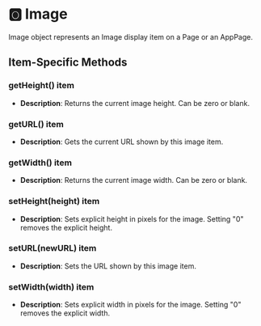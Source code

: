 # &#127358; Image

Image object represents an Image display item on a Page or an AppPage.
## Item-Specific Methods

### getHeight() <Badge type="tip">item</Badge>

- **Description**: Returns the current image height. Can be zero or blank.

### getURL() <Badge type="tip">item</Badge>

- **Description**: Gets the current URL shown by this image item.

### getWidth() <Badge type="tip">item</Badge>

- **Description**: Returns the current image width. Can be zero or blank.

### setHeight(height) <Badge type="tip">item</Badge>

- **Description**: Sets explicit height in pixels for the image. Setting "0" removes the explicit height.

### setURL(newURL) <Badge type="tip">item</Badge>

- **Description**: Sets the URL shown by this image item.

### setWidth(width) <Badge type="tip">item</Badge>

- **Description**: Sets explicit width in pixels for the image. Setting "0" removes the explicit width.

<!--@include: ./common/functions.md -->

<!--@include: ./common/event_objects.md -->


<!--@include: ./common/events.md -->